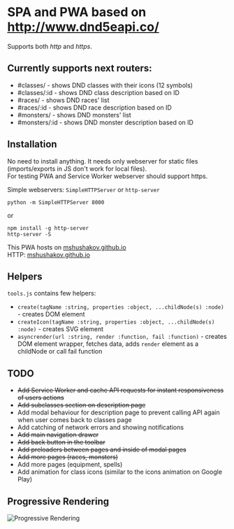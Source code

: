 SPA and PWA based on http://www.dnd5eapi.co/
=======

Supports both _http_ and _https_.

Currently supports next routers:
--------

*	#classes/ - shows DND classes with their icons (12 symbols)
*	#classes/:id - shows DND class description based on ID
*	#races/ - shows DND races' list
*	#races/:id - shows DND race description based on ID
*	#monsters/ - shows DND monsters' list
*	#monsters/:id - shows DND monster description based on ID

Installation
--------

No need to install anything. It needs only webserver for static files (imports/exports in JS don't work for local files).  
For testing PWA and Service Worker webserver should support https.

Simple webservers: `SimpleHTTPServer` or `http-server`

```
python -m SimpleHTTPServer 8000
``` 

or

```
npm install -g http-server
http-server -S
```

This PWA hosts on [mshushakov.github.io](https://mshushakov.github.io)  
HTTP: [mshushakov.github.io](http://mshushakov.github.io)

Helpers
--------

`tools.js` contains few helpers:

*	`create(tagName :string, properties :object, ...childNode(s) :node)` - creates DOM element
*	`createIcon(tagName :string, properties :object, ...childNode(s) :node)` - creates SVG element
*	`asyncrender(url :string, render :function, fail :function)` - creates DOM element wrapper, fetches data, adds `render` element as a childNode or call fail function


TODO
--------

*	~~Add Service Worker and cache API requests for instant responsiveness of users actions~~
*	~~Add subclasses section on description page~~
*	Add modal behaviour for description page to prevent calling API again when user comes back to classes page
*	Add catching of network errors and showing notifications
*	~~Add main navigation drawer~~
*	~~Add back button in the toolbar~~
*	~~Add preloaders between pages and inside of modal pages~~
*	~~Add more pages (races, monsters)~~
*	Add more pages (equipment, spells)
*	Add animation for class icons (similar to the icons animation on Google Play)


Progressive Rendering
--------

![Progressive Rendering](https://image.ibb.co/cuQo1m/Jan_11_2018_22_59_13.gif)
